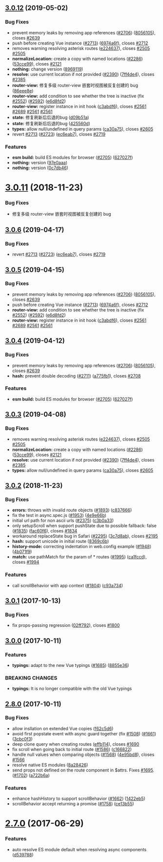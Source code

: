 ## [3.0.12](https://github.com/masquevil/vue-router/compare/v3.0.9...v3.0.12) (2019-05-02)


### Bug Fixes

* prevent memory leaks by removing app references ([#2706](https://github.com/masquevil/vue-router/issues/2706)) ([8056105](https://github.com/masquevil/vue-router/commit/8056105)), closes [#2639](https://github.com/masquevil/vue-router/issues/2639)
* push before creating Vue instance ([#2713](https://github.com/masquevil/vue-router/issues/2713)) ([6974a6f](https://github.com/masquevil/vue-router/commit/6974a6f)), closes [#2712](https://github.com/masquevil/vue-router/issues/2712)
* removes warning resolving asterisk routes ([e224637](https://github.com/masquevil/vue-router/commit/e224637)), closes [#2505](https://github.com/masquevil/vue-router/issues/2505) [#2505](https://github.com/masquevil/vue-router/issues/2505)
* **normalizeLocation:** create a copy with named locations ([#2286](https://github.com/masquevil/vue-router/issues/2286)) ([53cce99](https://github.com/masquevil/vue-router/commit/53cce99)), closes [#2121](https://github.com/masquevil/vue-router/issues/2121)
* **nothing:** change version ([8969119](https://github.com/masquevil/vue-router/commit/8969119))
* **resolve:** use current location if not provided ([#2390](https://github.com/masquevil/vue-router/issues/2390)) ([7ff4de4](https://github.com/masquevil/vue-router/commit/7ff4de4)), closes [#2385](https://github.com/masquevil/vue-router/issues/2385)
* **router-view:** 修复多级 router-view 嵌套时视图被反复创建的 bug ([86eee8e](https://github.com/masquevil/vue-router/commit/86eee8e))
* **router-view:** add condition to see whether the tree is inactive (fix [#2552](https://github.com/masquevil/vue-router/issues/2552)) ([#2592](https://github.com/masquevil/vue-router/issues/2592)) ([e6d8fd2](https://github.com/masquevil/vue-router/commit/e6d8fd2))
* **router-view:** register instance in init hook ([c3abdf6](https://github.com/masquevil/vue-router/commit/c3abdf6)), closes [#2561](https://github.com/masquevil/vue-router/issues/2561) [#2689](https://github.com/masquevil/vue-router/issues/2689) [#2561](https://github.com/masquevil/vue-router/issues/2561) [#2561](https://github.com/masquevil/vue-router/issues/2561)
* **state:** 修复刷新后后退的bug ([d09b51a](https://github.com/masquevil/vue-router/commit/d09b51a))
* **state:** 修复刷新后后退的bug ([425560d](https://github.com/masquevil/vue-router/commit/425560d))
* **types:** allow null/undefined in query params ([ca30a75](https://github.com/masquevil/vue-router/commit/ca30a75)), closes [#2605](https://github.com/masquevil/vue-router/issues/2605)
* revert [#2713](https://github.com/masquevil/vue-router/issues/2713) ([#2723](https://github.com/masquevil/vue-router/issues/2723)) ([ec6eab7](https://github.com/masquevil/vue-router/commit/ec6eab7)), closes [#2719](https://github.com/masquevil/vue-router/issues/2719)


### Features

* **esm build:** build ES modules for browser ([#2705](https://github.com/masquevil/vue-router/issues/2705)) ([627027f](https://github.com/masquevil/vue-router/commit/627027f))
* **nothing:** version ([97e0aaa](https://github.com/masquevil/vue-router/commit/97e0aaa))
* **nothing:** version ([0c7db46](https://github.com/masquevil/vue-router/commit/0c7db46))



# [3.0.11](https://github.com/masquevil/vue-state-router/compare/v3.0.3...v3.0.11) (2018-11-23)

### Bug Fixes

- 修复多级 router-view 嵌套时视图被反复创建的 bug

## [3.0.6](https://github.com/vuejs/vue-router/compare/v3.0.3...v3.0.6) (2019-04-17)


### Bug Fixes

* revert [#2713](https://github.com/vuejs/vue-router/issues/2713) ([#2723](https://github.com/vuejs/vue-router/issues/2723)) ([ec6eab7](https://github.com/vuejs/vue-router/commit/ec6eab7)), closes [#2719](https://github.com/vuejs/vue-router/issues/2719)


## [3.0.5](https://github.com/vuejs/vue-router/compare/v3.0.3...v3.0.5) (2019-04-15)


### Bug Fixes

* prevent memory leaks by removing app references ([#2706](https://github.com/vuejs/vue-router/issues/2706)) ([8056105](https://github.com/vuejs/vue-router/commit/8056105)), closes [#2639](https://github.com/vuejs/vue-router/issues/2639)
* push before creating Vue instance ([#2713](https://github.com/vuejs/vue-router/issues/2713)) ([6974a6f](https://github.com/vuejs/vue-router/commit/6974a6f)), closes [#2712](https://github.com/vuejs/vue-router/issues/2712)
* **router-view:** add condition to see whether the tree is inactive (fix [#2552](https://github.com/vuejs/vue-router/issues/2552)) ([#2592](https://github.com/vuejs/vue-router/issues/2592)) ([e6d8fd2](https://github.com/vuejs/vue-router/commit/e6d8fd2))
* **router-view:** register instance in init hook ([c3abdf6](https://github.com/vuejs/vue-router/commit/c3abdf6)), closes [#2561](https://github.com/vuejs/vue-router/issues/2561) [#2689](https://github.com/vuejs/vue-router/issues/2689) [#2561](https://github.com/vuejs/vue-router/issues/2561) [#2561](https://github.com/vuejs/vue-router/issues/2561)


## [3.0.4](https://github.com/vuejs/vue-router/compare/v3.0.3...v3.0.4) (2019-04-12)


### Bug Fixes

* prevent memory leaks by removing app references ([#2706](https://github.com/vuejs/vue-router/issues/2706)) ([8056105](https://github.com/vuejs/vue-router/commit/8056105)), closes [#2639](https://github.com/vuejs/vue-router/issues/2639)
* **hash:** prevent double decoding ([#2711](https://github.com/vuejs/vue-router/issues/2711)) ([a775fb1](https://github.com/vuejs/vue-router/commit/a775fb1)), closes [#2708](https://github.com/vuejs/vue-router/issues/2708)


### Features

* **esm build:** build ES modules for browser ([#2705](https://github.com/vuejs/vue-router/issues/2705)) ([627027f](https://github.com/vuejs/vue-router/commit/627027f))


## [3.0.3](https://github.com/vuejs/vue-router/compare/v3.0.2...v3.0.3) (2019-04-08)


### Bug Fixes

* removes warning resolving asterisk routes ([e224637](https://github.com/vuejs/vue-router/commit/e224637)), closes [#2505](https://github.com/vuejs/vue-router/issues/2505) [#2505](https://github.com/vuejs/vue-router/issues/2505)
* **normalizeLocation:** create a copy with named locations ([#2286](https://github.com/vuejs/vue-router/issues/2286)) ([53cce99](https://github.com/vuejs/vue-router/commit/53cce99)), closes [#2121](https://github.com/vuejs/vue-router/issues/2121)
* **resolve:** use current location if not provided ([#2390](https://github.com/vuejs/vue-router/issues/2390)) ([7ff4de4](https://github.com/vuejs/vue-router/commit/7ff4de4)), closes [#2385](https://github.com/vuejs/vue-router/issues/2385)
* **types:** allow null/undefined in query params ([ca30a75](https://github.com/vuejs/vue-router/commit/ca30a75)), closes [#2605](https://github.com/vuejs/vue-router/issues/2605)



## [3.0.2](https://github.com/vuejs/vue-router/compare/v3.0.1...v3.0.2) (2018-11-23)

### Bug Fixes

- **errors:** throws with invalid route objects ([#1893](https://github.com/vuejs/vue-router/issues/1893)) ([c837666](https://github.com/vuejs/vue-router/commit/c837666))
- fix the test in async.spec.js ([#1953](https://github.com/vuejs/vue-router/issues/1953)) ([4e9e66b](https://github.com/vuejs/vue-router/commit/4e9e66b))
- initial url path for non ascii urls ([#2375](https://github.com/vuejs/vue-router/issues/2375)) ([c3b0a33](https://github.com/vuejs/vue-router/commit/c3b0a33))
- only setupScroll when support pushState due to possible fallback: false ([#1835](https://github.com/vuejs/vue-router/issues/1835)) ([fac60f6](https://github.com/vuejs/vue-router/commit/fac60f6)), closes [#1834](https://github.com/vuejs/vue-router/issues/1834)
- workaround replaceState bug in Safari ([#2295](https://github.com/vuejs/vue-router/issues/2295)) ([3c7d8ab](https://github.com/vuejs/vue-router/commit/3c7d8ab)), closes [#2195](https://github.com/vuejs/vue-router/issues/2195)
- **hash:** support unicode in initial route ([8369c6b](https://github.com/vuejs/vue-router/commit/8369c6b))
- **history-mode:** correcting indentation in web.config example ([#1948](https://github.com/vuejs/vue-router/issues/1948)) ([4b071f9](https://github.com/vuejs/vue-router/commit/4b071f9))
- **match:** use pathMatch for the param of \* routes ([#1995](https://github.com/vuejs/vue-router/issues/1995)) ([ca1fccd](https://github.com/vuejs/vue-router/commit/ca1fccd)), closes [#1994](https://github.com/vuejs/vue-router/issues/1994)

### Features

- call scrollBehavior with app context ([#1804](https://github.com/vuejs/vue-router/issues/1804)) ([c93a734](https://github.com/vuejs/vue-router/commit/c93a734))

## [3.0.1](https://github.com/vuejs/vue-router/compare/v3.0.0...v3.0.1) (2017-10-13)

### Bug Fixes

- fix props-passing regression ([02ff792](https://github.com/vuejs/vue-router/commit/02ff792)), closes [#1800](https://github.com/vuejs/vue-router/issues/1800)

## [3.0.0](https://github.com/vuejs/vue-router/compare/v2.8.0...v3.0.0) (2017-10-11)

### Features

- **typings:** adapt to the new Vue typings ([#1685](https://github.com/vuejs/vue-router/issues/1685)) ([8855e36](https://github.com/vuejs/vue-router/commit/8855e36))

### BREAKING CHANGES

- **typings:** It is no longer compatible with the old Vue typings

## [2.8.0](https://github.com/vuejs/vue-router/compare/v2.7.0...v2.8.0) (2017-10-11)

### Bug Fixes

- allow insllation on extended Vue copies ([f62c5d6](https://github.com/vuejs/vue-router/commit/f62c5d6))
- avoid first popstate event with async guard together (fix [#1508](https://github.com/vuejs/vue-router/issues/1508)) ([#1661](https://github.com/vuejs/vue-router/issues/1661)) ([3cbc0f3](https://github.com/vuejs/vue-router/commit/3cbc0f3))
- deep clone query when creating routes ([effb114](https://github.com/vuejs/vue-router/commit/effb114)), closes [#1690](https://github.com/vuejs/vue-router/issues/1690)
- fix scroll when going back to initial route ([#1586](https://github.com/vuejs/vue-router/issues/1586)) ([c166822](https://github.com/vuejs/vue-router/commit/c166822))
- handle null values when comparing objects ([#1568](https://github.com/vuejs/vue-router/issues/1568)) ([4e95bd8](https://github.com/vuejs/vue-router/commit/4e95bd8)), closes [#1566](https://github.com/vuejs/vue-router/issues/1566)
- resolve native ES modules ([8a28426](https://github.com/vuejs/vue-router/commit/8a28426))
- send props not defined on the route component in \$attrs. Fixes [#1695](https://github.com/vuejs/vue-router/issues/1695). ([#1702](https://github.com/vuejs/vue-router/issues/1702)) ([a722b6a](https://github.com/vuejs/vue-router/commit/a722b6a))

### Features

- enhance hashHistory to support scrollBehavior ([#1662](https://github.com/vuejs/vue-router/issues/1662)) ([1422eb5](https://github.com/vuejs/vue-router/commit/1422eb5))
- scrollBehavior accept returning a promise ([#1758](https://github.com/vuejs/vue-router/issues/1758)) ([ce13b55](https://github.com/vuejs/vue-router/commit/ce13b55))

# [2.7.0](https://github.com/vuejs/vue-router/compare/v2.6.0...v2.7.0) (2017-06-29)

### Features

- auto resolve ES module default when resolving async components ([d539788](https://github.com/vuejs/vue-router/commit/d539788))
